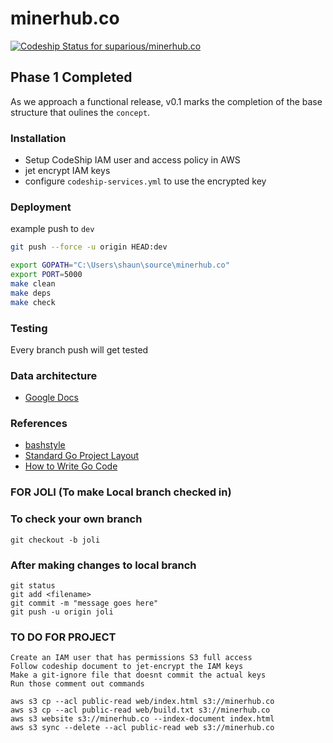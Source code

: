 # minerhub.co

[![Codeship Status for suparious/minerhub.co](https://app.codeship.com/projects/64af4040-7812-0137-1258-029964c0c4c7/status?branch=master)](https://app.codeship.com/projects/350133)

## Phase 1 Completed

As we approach a functional release, v0.1 marks the completion of the base structure that oulines the `concept`.

### Installation

- Setup CodeShip IAM user and access policy in AWS
- jet encrypt IAM keys
- configure `codeship-services.yml` to use the encrypted key

### Deployment

example push to `dev`
```bash
git push --force -u origin HEAD:dev
```

```bash
export GOPATH="C:\Users\shaun\source\minerhub.co"
export PORT=5000
make clean
make deps
make check
```

### Testing

Every branch push will get tested

### Data architecture

- [Google Docs](https://docs.google.com/spreadsheets/d/1RaLyNDdCC0CkLVTHnkBN9fb4hnhG1XJiUoRLqz7bLR8)

### References

- [bashstyle](https://github.com/progrium/bashstyle/blob/master/README.md)
- [Standard Go Project Layout](https://github.com/golang-standards/project-layout/blob/master/README.md)
- [How to Write Go Code](https://golang.org/doc/code.html)




### FOR JOLI (To make Local branch checked in)

### To check your own branch

`git checkout -b joli`


### After making changes to local branch
```
git status
git add <filename>
git commit -m "message goes here"
git push -u origin joli

```

### TO DO FOR PROJECT 
```
Create an IAM user that has permissions S3 full access
Follow codeship document to jet-encrypt the IAM keys
Make a git-ignore file that doesnt commit the actual keys
Run those comment out commands 

aws s3 cp --acl public-read web/index.html s3://minerhub.co
aws s3 cp --acl public-read web/build.txt s3://minerhub.co
aws s3 website s3://minerhub.co --index-document index.html
aws s3 sync --delete --acl public-read web s3://minerhub.co
```
